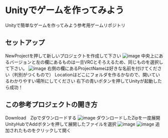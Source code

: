 # Unityでゲームを作ってみよう
Unityで簡単なゲームを作ってみよう参考用ゲームリポジトリ

## セットアップ
NewProjectを押して新しいプロジェクトを作成して下さい
![image](https://github.com/user-attachments/assets/bdf105fb-c2f7-4f82-b271-8480df9ad1c0)
中央上にあるバージョンと左の欄にあるものは一旦VRCとそろえるため、同じものを選択して下さい。
![image](https://github.com/user-attachments/assets/34a28f7e-af10-4286-b965-3605079eeaa3)
右側の欄にあるProjectNameは好きな名前を付けてください（判別がつくもので）
Locationはどこにフォルダを作るかなので、開いているわかりやすい場所にしてください
右下の青いボタンを押してUnityが起動したら成功！

## この参考プロジェクトの開き方
Download　Zipでダウンロードする
![image](https://github.com/user-attachments/assets/c6292397-223d-469a-9dac-1556e21eac42)
ダウンロードしたZipを一度展開
UnityHubでAddボタンを押して展開したファイルを選択
![image](https://github.com/user-attachments/assets/5ee62105-505c-46d5-8e27-c3ee25069c92)
![image](https://github.com/user-attachments/assets/46069d79-6b65-40e5-8897-63dde5b2611b)
追加されたものをクリックして開く
